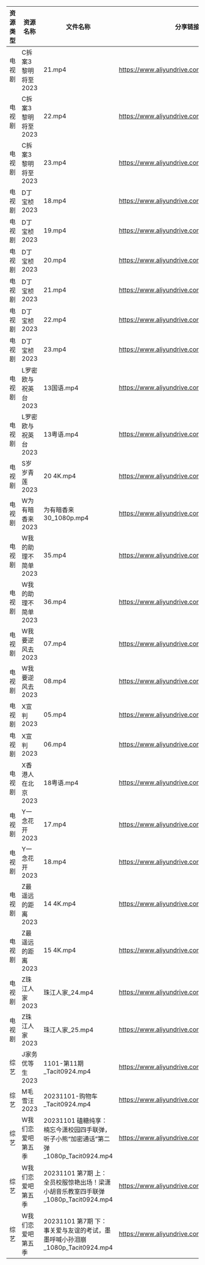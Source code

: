 | 资源类型 | 资源名称         | 文件名称                                                       | 分享链接                                      | 更新时间       |
| ---- | ------------ | ---------------------------------------------------------- | ----------------------------------------- | ---------- |
| 电视剧  | C拆案3黎明将至2023 | 21.mp4                                                     | https://www.aliyundrive.com/s/PTD78trQaAR | 2023-11-02 |
| 电视剧  | C拆案3黎明将至2023 | 22.mp4                                                     | https://www.aliyundrive.com/s/PTD78trQaAR | 2023-11-02 |
| 电视剧  | C拆案3黎明将至2023 | 23.mp4                                                     | https://www.aliyundrive.com/s/PTD78trQaAR | 2023-11-02 |
| 电视剧  | D丁宝桢2023     | 18.mp4                                                     | https://www.aliyundrive.com/s/yVqFFq7C8oR | 2023-11-02 |
| 电视剧  | D丁宝桢2023     | 19.mp4                                                     | https://www.aliyundrive.com/s/yVqFFq7C8oR | 2023-11-02 |
| 电视剧  | D丁宝桢2023     | 20.mp4                                                     | https://www.aliyundrive.com/s/yVqFFq7C8oR | 2023-11-02 |
| 电视剧  | D丁宝桢2023     | 21.mp4                                                     | https://www.aliyundrive.com/s/yVqFFq7C8oR | 2023-11-02 |
| 电视剧  | D丁宝桢2023     | 22.mp4                                                     | https://www.aliyundrive.com/s/yVqFFq7C8oR | 2023-11-02 |
| 电视剧  | D丁宝桢2023     | 23.mp4                                                     | https://www.aliyundrive.com/s/yVqFFq7C8oR | 2023-11-02 |
| 电视剧  | L罗密欧与祝英台2023 | 13国语.mp4                                                   | https://www.aliyundrive.com/s/kn6cToaQ17A | 2023-11-02 |
| 电视剧  | L罗密欧与祝英台2023 | 13粤语.mp4                                                   | https://www.aliyundrive.com/s/kn6cToaQ17A | 2023-11-02 |
| 电视剧  | S岁岁青莲2023    | 20 4K.mp4                                                  | https://www.aliyundrive.com/s/rmNksMTm4rs | 2023-11-02 |
| 电视剧  | W为有暗香来2023   | 为有暗香来 30_1080p.mp4                                         | https://www.aliyundrive.com/s/cMd3cbZGjEJ | 2023-11-02 |
| 电视剧  | W我的助理不简单2023 | 35.mp4                                                     | https://www.aliyundrive.com/s/3yG7nVqfV6i | 2023-11-02 |
| 电视剧  | W我的助理不简单2023 | 36.mp4                                                     | https://www.aliyundrive.com/s/3yG7nVqfV6i | 2023-11-02 |
| 电视剧  | W我要逆风去2023   | 07.mp4                                                     | https://www.aliyundrive.com/s/3tJkDuugcNK | 2023-11-02 |
| 电视剧  | W我要逆风去2023   | 08.mp4                                                     | https://www.aliyundrive.com/s/3tJkDuugcNK | 2023-11-02 |
| 电视剧  | X宣判2023      | 05.mp4                                                     | https://www.aliyundrive.com/s/WZmywrp2FQC | 2023-11-02 |
| 电视剧  | X宣判2023      | 06.mp4                                                     | https://www.aliyundrive.com/s/WZmywrp2FQC | 2023-11-02 |
| 电视剧  | X香港人在北京2023  | 18粤语.mp4                                                   | https://www.aliyundrive.com/s/suvVXjuNbPu | 2023-11-02 |
| 电视剧  | Y一念花开2023    | 17.mp4                                                     | https://www.aliyundrive.com/s/pLzgi79VCnz | 2023-11-02 |
| 电视剧  | Y一念花开2023    | 18.mp4                                                     | https://www.aliyundrive.com/s/pLzgi79VCnz | 2023-11-02 |
| 电视剧  | Z最遥远的距离2023  | 14 4K.mp4                                                  | https://www.aliyundrive.com/s/cjAAbiCD2y3 | 2023-11-02 |
| 电视剧  | Z最遥远的距离2023  | 15 4K.mp4                                                  | https://www.aliyundrive.com/s/cjAAbiCD2y3 | 2023-11-02 |
| 电视剧  | Z珠江人家2023    | 珠江人家_24.mp4                                                | https://www.aliyundrive.com/s/B45dwmfUKGQ | 2023-11-02 |
| 电视剧  | Z珠江人家2023    | 珠江人家_25.mp4                                                | https://www.aliyundrive.com/s/B45dwmfUKGQ | 2023-11-02 |
| 综艺   | J家务优等生2023   | 1101-第11期_Tacit0924.mp4                                    | https://www.aliyundrive.com/s/FJt54CodgfL | 2023-11-02 |
| 综艺   | M毛雪汪2023     | 20231101-购物车_Tacit0924.mp4                                 | https://www.aliyundrive.com/s/asPqfgPRqAg | 2023-11-02 |
| 综艺   | W我们恋爱吧第五季    | 20231101 磕糖纯享：楠忘今潇校园四手联弹，听子小熊“加密通话”第二弹_1080p_Tacit0924.mp4 | https://www.aliyundrive.com/s/HKudLToehXL | 2023-11-02 |
| 综艺   | W我们恋爱吧第五季    | 20231101 第7期 上：全员校服惊艳出场！梁潇小胡音乐教室四手联弹_1080p_Tacit0924.mp4   | https://www.aliyundrive.com/s/HKudLToehXL | 2023-11-02 |
| 综艺   | W我们恋爱吧第五季    | 20231101 第7期 下：事关爱与友谊的考试，墨墨呼喊小孙泪崩_1080p_Tacit0924.mp4      | https://www.aliyundrive.com/s/HKudLToehXL | 2023-11-02 |

